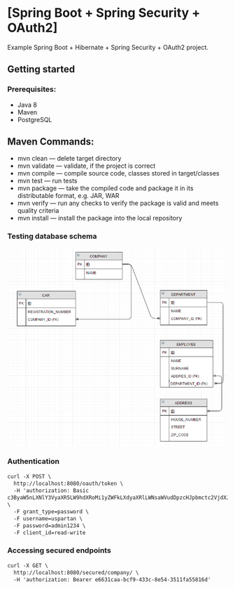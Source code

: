 # [Spring Boot + Spring Security + OAuth2]

Example Spring Boot + Hibernate + Spring Security + OAuth2 project. 

## Getting started
### Prerequisites:
- Java 8
- Maven
- PostgreSQL

## Maven Commands:
* mvn clean — delete target directory
* mvn validate — validate, if the project is correct
* mvn compile — compile source code, classes stored in target/classes
* mvn test — run tests
* mvn package — take the compiled code and package it in its distributable format, e.g. JAR, WAR
* mvn verify — run any checks to verify the package is valid and meets quality criteria
* mvn install — install the package into the local repository


### Testing database schema
![database-schema](src/main/docs/db_schema.png)

### Authentication

```
curl -X POST \
  http://localhost:8080/oauth/token \
  -H 'authorization: Basic c3ByaW5nLXNlY3VyaXR5LW9hdXRoMi1yZWFkLXdyaXRlLWNsaWVudDpzcHJpbmctc2VjdXJpdHktb2F1dGgyLXJlYWQtd3JpdGUtY2xpZW50LXBhc3N3b3JkMTIzNA==' \
  -F grant_type=password \
  -F username=uspartan \
  -F password=admin1234 \
  -F client_id=read-write
```

### Accessing secured endpoints

```
curl -X GET \
  http://localhost:8080/secured/company/ \
  -H 'authorization: Bearer e6631caa-bcf9-433c-8e54-3511fa55816d'
```
